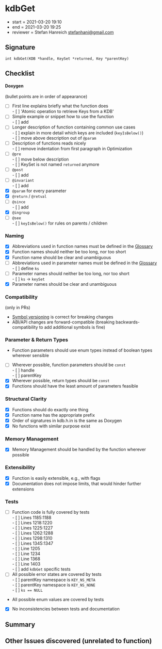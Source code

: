 # kdbGet

- start = 2021-03-20 19:10
- end = 2021-03-20 19:25
- reviewer = Stefan Hanreich <stefanhani@gmail.com>

## Signature

`int kdbGet(KDB *handle, KeySet *returned, Key *parentKey)`

## Checklist

#### Doxygen

(bullet points are in order of appearance)

- [ ] First line explains briefly what the function does  
       - [ ] 'Atomic operation to retrieve Keys from a KDB'
- [ ] Simple example or snippet how to use the function  
       - [ ] add
- [ ] Longer description of function containing common use cases  
       - [ ] explain in more detail which keys are included (`keyIsBelow()`)  
       - [ ] move above description out of `@param`
- [ ] Description of functions reads nicely  
       - [ ] remove indentation from first paragraph in Optimization
- [ ] `@pre`  
       - [ ] move below description  
       - [ ] KeySet is not named `returned` anymore
- [ ] `@post`  
       - [ ] add
- [ ] `@invariant`  
       - [ ] add
- [x] `@param` for every parameter
- [x] `@return` / `@retval`
- [ ] `@since`  
       - [ ] add
- [x] `@ingroup`
- [ ] `@see`  
       - [ ] `keyIsBelow()` for rules on parents / children

### Naming

- [x] Abbreviations used in function names must be defined in the
      [Glossary](/doc/help/elektra-glossary.md)
- [x] Function names should neither be too long, nor too short
- [x] Function name should be clear and unambiguous
- [ ] Abbreviations used in parameter names must be defined in the
      [Glossary](/doc/help/elektra-glossary.md)  
       - [ ] define `ks`
- [ ] Parameter names should neither be too long, nor too short  
       - [ ] `ks` -> `keySet`
- [x] Parameter names should be clear and unambiguous

### Compatibility

(only in PRs)

- [Symbol versioning](/doc/dev/symbol-versioning.md)
  is correct for breaking changes
- ABI/API changes are forward-compatible (breaking backwards-compatibility
  to add additional symbols is fine)

### Parameter & Return Types

- Function parameters should use enum types instead of boolean types
  wherever sensible
- [ ] Wherever possible, function parameters should be `const`  
       - [ ] handle  
       - [ ] parentKey
- [x] Wherever possible, return types should be `const`
- [x] Functions should have the least amount of parameters feasible

### Structural Clarity

- [x] Functions should do exactly one thing
- [x] Function name has the appropriate prefix
- [x] Order of signatures in kdb.h.in is the same as Doxygen
- [x] No functions with similar purpose exist

### Memory Management

- [x] Memory Management should be handled by the function wherever possible

### Extensibility

- [x] Function is easily extensible, e.g., with flags
- [x] Documentation does not impose limits, that would hinder further extensions

### Tests

- [ ] Function code is fully covered by tests  
       - [ ] Lines 1185:1188  
       - [ ] Lines 1218:1220  
       - [ ] Lines 1225:1227  
       - [ ] Lines 1262:1288  
       - [ ] Lines 1298:1310  
       - [ ] Lines 1345:1347  
       - [ ] Line 1205  
       - [ ] Line 1234  
       - [ ] Line 1368  
       - [ ] Line 1403  
       - [ ] add `kdbGet` specific tests
- [ ] All possible error states are covered by tests  
       - [ ] parentKey namespace is `KEY_NS_META`  
       - [ ] parentKey namespace is `KEY_NS_NONE`  
       - [ ] `ks == NULL`
- All possible enum values are covered by tests
- [x] No inconsistencies between tests and documentation

## Summary

## Other Issues discovered (unrelated to function)

